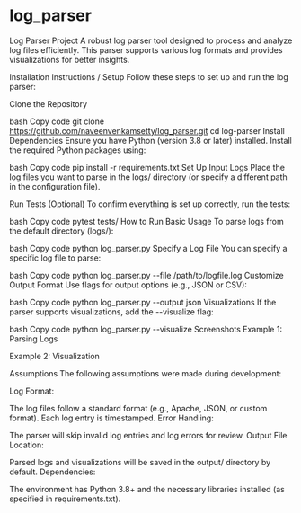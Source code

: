 # log_parser
Log Parser Project
A robust log parser tool designed to process and analyze log files efficiently. This parser supports various log formats and provides visualizations for better insights.

Installation Instructions / Setup
Follow these steps to set up and run the log parser:

Clone the Repository

bash
Copy code
git clone https://github.com/naveenvenkamsetty/log_parser.git
cd log-parser
Install Dependencies
Ensure you have Python (version 3.8 or later) installed. Install the required Python packages using:

bash
Copy code
pip install -r requirements.txt
Set Up Input Logs
Place the log files you want to parse in the logs/ directory (or specify a different path in the configuration file).

Run Tests (Optional)
To confirm everything is set up correctly, run the tests:

bash
Copy code
pytest tests/
How to Run
Basic Usage
To parse logs from the default directory (logs/):

bash
Copy code
python log_parser.py
Specify a Log File
You can specify a specific log file to parse:

bash
Copy code
python log_parser.py --file /path/to/logfile.log
Customize Output Format
Use flags for output options (e.g., JSON or CSV):

bash
Copy code
python log_parser.py --output json
Visualizations
If the parser supports visualizations, add the --visualize flag:

bash
Copy code
python log_parser.py --visualize
Screenshots
Example 1: Parsing Logs

Example 2: Visualization

Assumptions
The following assumptions were made during development:

Log Format:

The log files follow a standard format (e.g., Apache, JSON, or custom format).
Each log entry is timestamped.
Error Handling:

The parser will skip invalid log entries and log errors for review.
Output File Location:

Parsed logs and visualizations will be saved in the output/ directory by default.
Dependencies:

The environment has Python 3.8+ and the necessary libraries installed (as specified in requirements.txt).
